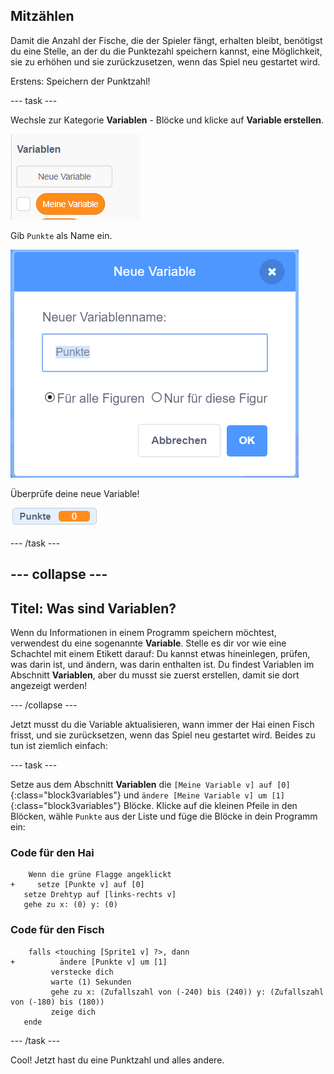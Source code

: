 ## Mitzählen

Damit die Anzahl der Fische, die der Spieler fängt, erhalten bleibt, benötigst du eine Stelle, an der du die Punktezahl speichern kannst, eine Möglichkeit, sie zu erhöhen und sie zurückzusetzen, wenn das Spiel neu gestartet wird.

Erstens: Speichern der Punktzahl!

\--- task \---

Wechsle zur Kategorie **Variablen** - Blöcke und klicke auf **Variable erstellen**.

![](images/catch5.png)

Gib `Punkte` als Name ein.

![](images/catch6.png)

Überprüfe deine neue Variable!

![Die Punkte-Variable wird auf der Bühne angezeigt](images/scoreVariableStage.png)

\--- /task \---

## \--- collapse \---

## Titel: Was sind Variablen?

Wenn du Informationen in einem Programm speichern möchtest, verwendest du eine sogenannte **Variable**. Stelle es dir vor wie eine Schachtel mit einem Etikett darauf: Du kannst etwas hineinlegen, prüfen, was darin ist, und ändern, was darin enthalten ist. Du findest Variablen im Abschnitt **Variablen**, aber du musst sie zuerst erstellen, damit sie dort angezeigt werden!

\--- /collapse \---

Jetzt musst du die Variable aktualisieren, wann immer der Hai einen Fisch frisst, und sie zurücksetzen, wenn das Spiel neu gestartet wird. Beides zu tun ist ziemlich einfach:

\--- task \---

Setze aus dem Abschnitt **Variablen** die `[Meine Variable v] auf [0]`{:class="block3variables"} und `ändere [Meine Variable v] um [1]`{:class="block3variables"} Blöcke. Klicke auf die kleinen Pfeile in den Blöcken, wähle `Punkte` aus der Liste und füge die Blöcke in dein Programm ein:

### Code für den Hai

```blocks3
    Wenn die grüne Flagge angeklickt
+     setze [Punkte v] auf [0]
   setze Drehtyp auf [links-rechts v]
   gehe zu x: (0) y: (0)
```

### Code für den Fisch

```blocks3
    falls <touching [Sprite1 v] ?>, dann 
+          ändere [Punkte v] um [1]
         verstecke dich
         warte (1) Sekunden
         gehe zu x: (Zufallszahl von (-240) bis (240)) y: (Zufallszahl von (-180) bis (180))
         zeige dich
   ende

```

\--- /task \---

Cool! Jetzt hast du eine Punktzahl und alles andere.